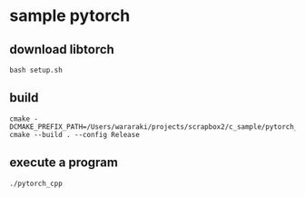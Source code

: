 # sample pytorch

## download libtorch

```shell
bash setup.sh
```

## build

```shell
cmake -DCMAKE_PREFIX_PATH=/Users/wararaki/projects/scrapbox2/c_sample/pytorch_cpp/libtorch
cmake --build . --config Release
```

## execute a program

```shell script
./pytorch_cpp
```
